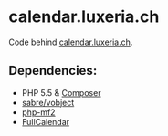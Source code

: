 # calendar.luxeria.ch

Code behind [calendar.luxeria.ch](http://calendar.luxeria.ch). 

## Dependencies:

  - PHP 5.5 & [Composer](https://getcomposer.org/)
  - [sabre/vobject](http://sabre.io/vobject/)
  - [php-mf2](https://github.com/indieweb/php-mf2/)
  - [FullCalendar](http://fullcalendar.io/)
